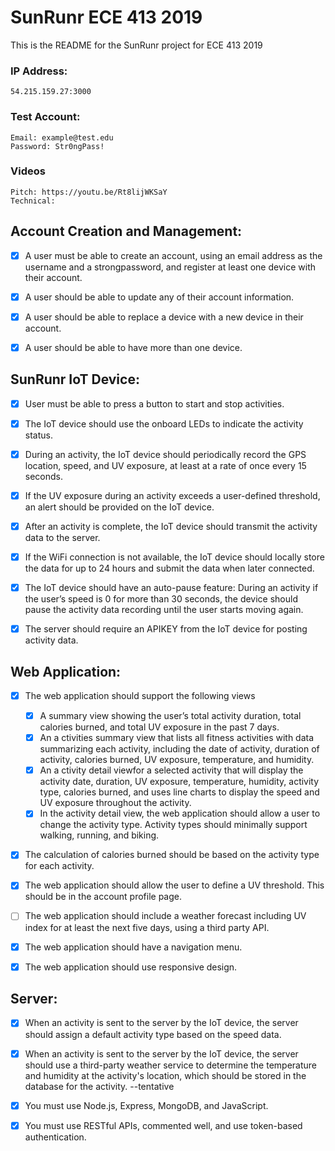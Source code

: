 # SunRunr ECE 413 2019
This is the README for the SunRunr project for ECE 413 2019

### IP Address:
	54.215.159.27:3000
	
### Test Account:
	Email: example@test.edu
	Password: Str0ngPass!
	
### Videos
	Pitch: https://youtu.be/Rt8lijWKSaY
	Technical: 

## Account Creation and Management:
- [x] A user must be able to create an account, using an email address as the username 
	and a ​strong​ password, and register at least one device with their account.

- [x] A user should be able to update any of their account information.

- [x] A user should be able to replace a device with a new device in their account.

- [x] A user should be able to have more than one device.

## SunRunr IoT Device:
- [x] User must be able to press a button to start and stop activities.

- [x] The IoT device should use the onboard LEDs to indicate the activity status.

- [x] During an activity, the IoT device should periodically record the GPS location, speed, and
	UV exposure, at least at a rate of ​once every 15 seconds.
	
- [x] If the UV exposure during an activity exceeds a user-defined threshold, an alert should be provided on the IoT device.

- [x] After an activity is complete, the IoT device should transmit the activity data to the server.

- [x] If the WiFi connection is not available, the IoT device should locally store the data for up
	to 24 hours and submit the data when later connected.

- [x] The IoT device should have an auto-pause feature: During an activity if the user’s speed
	is 0 for more than 30 seconds, the device should pause the activity data recording until
	the user starts moving again.

- [x] The server should require an APIKEY from the IoT device for posting activity data.

## Web Application:

- [X] The web application should support the following views
	- [X] A summary view showing the user’s total activity duration, total calories burned, and total UV exposure in the past 7 days.
	- [X] An a​ ctivities summary view ​that lists all fitness activities with data summarizing each activity,
		 including the date of activity, duration of activity, calories burned, UV exposure, temperature, and humidity.
	- [X] An a​ ctivity detail view​ for a selected activity that will display the activity 
			date, duration, UV exposure, temperature, humidity, activity type, calories burned,
			and uses line charts to display the speed and UV exposure throughout the activity.
	- [X] In the ​activity detail view,​ the web application should allow a user to change the 
		activity type. Activity types should minimally support walking, running, and biking.

- [X] The calculation of calories burned should be based on the activity type for each activity.

- [x] The web application should allow the user to define a UV threshold. This should be in the account profile page.

- [ ] The web application should include a weather forecast including UV index for at least
	the next five days, using a third party API.

- [X] The web application should have a navigation menu.

- [x] The web application should use responsive design.

## Server:
- [x] When an activity is sent to the server by the IoT device, the server should assign a
	default activity type based on the speed data.

- [x] When an activity is sent to the server by the IoT device, the server should use a
	third-party weather service to determine the temperature and humidity at the activity's
	location, which should be stored in the database for the activity. --tentative

- [x] You must use Node.js, Express, MongoDB, and JavaScript.

- [x] You must use RESTful APIs, commented well, and use token-based authentication.
